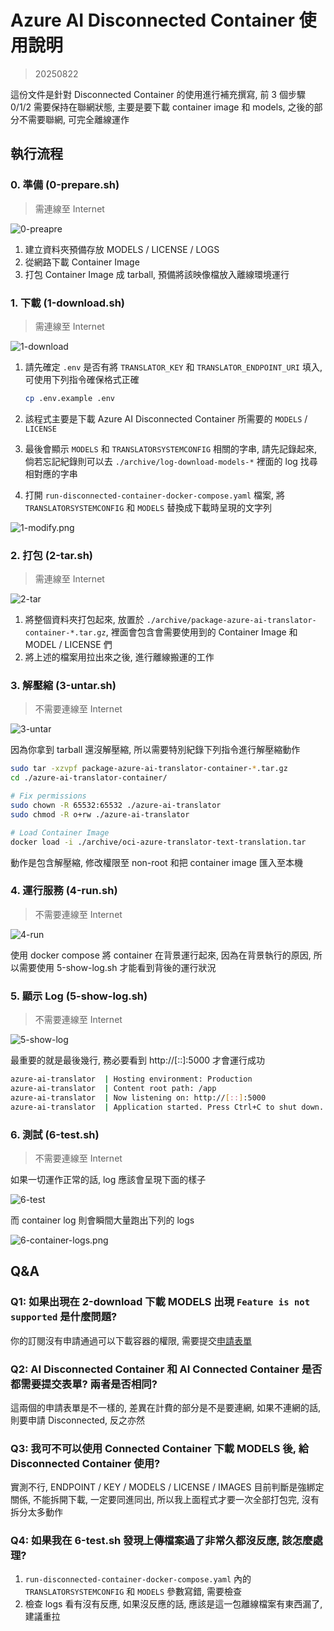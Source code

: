 # Azure AI Disconnected Container 使用說明

> 20250822

這份文件是針對 Disconnected Container 的使用進行補充撰寫, 前 3 個步驟 0/1/2 需要保持在聯網狀態, 主要是要下載 container image 和 models, 之後的部分不需要聯網, 可完全離線運作

## 執行流程

### 0. 準備 (0-prepare.sh)

> 需連線至 Internet

![0-preapre](./imgs/0-preapre.png)

1. 建立資料夾預備存放 MODELS / LICENSE / LOGS
2. 從網路下載 Container Image
3. 打包 Container Image 成 tarball, 預備將該映像檔放入離線環境運行

### 1. 下載 (1-download.sh)

> 需連線至 Internet

![1-download](./imgs/1-download.png)

1. 請先確定 `.env` 是否有將 `TRANSLATOR_KEY` 和 `TRANSLATOR_ENDPOINT_URI` 填入, 可使用下列指令確保格式正確
    ```bash
    cp .env.example .env
    ```

2. 該程式主要是下載 Azure AI Disconnected Container 所需要的 `MODELS` / `LICENSE`
3. 最後會顯示 `MODELS` 和 `TRANSLATORSYSTEMCONFIG` 相關的字串, 請先記錄起來, 倘若忘記紀錄則可以去 `./archive/log-download-models-*` 裡面的 log 找尋相對應的字串
4. 打開 `run-disconnected-container-docker-compose.yaml` 檔案, 將 `TRANSLATORSYSTEMCONFIG` 和 `MODELS` 替換成下載時呈現的文字列

![1-modify.png](./imgs/1-modify.png)

### 2. 打包 (2-tar.sh)

> 需連線至 Internet

![2-tar](./imgs/2-tar.png)

1. 將整個資料夾打包起來, 放置於 `./archive/package-azure-ai-translator-container-*.tar.gz`, 裡面會包含會需要使用到的 Container Image 和 MODEL / LICENSE 們
2. 將上述的檔案用拉出來之後, 進行離線搬運的工作

### 3. 解壓縮 (3-untar.sh)

> 不需要連線至 Internet

![3-untar](./imgs/3-untar.png)

因為你拿到 tarball 還沒解壓縮, 所以需要特別紀錄下列指令進行解壓縮動作

```bash
sudo tar -xzvpf package-azure-ai-translator-container-*.tar.gz
cd ./azure-ai-translator-container/

# Fix permissions
sudo chown -R 65532:65532 ./azure-ai-translator
sudo chmod -R o+rw ./azure-ai-translator

# Load Container Image
docker load -i ./archive/oci-azure-translator-text-translation.tar
```

動作是包含解壓縮, 修改權限至 non-root 和把 container image 匯入至本機

### 4. 運行服務 (4-run.sh)

> 不需要連線至 Internet

![4-run](./imgs/4-run.png)

使用 docker compose 將 container 在背景運行起來, 因為在背景執行的原因, 所以需要使用 5-show-log.sh 才能看到背後的運行狀況

### 5. 顯示 Log (5-show-log.sh)

> 不需要連線至 Internet

![5-show-log](./imgs/5-show-log.png)

最重要的就是最後幾行, 務必要看到 http://[::]:5000 才會運行成功

```bash
azure-ai-translator  | Hosting environment: Production
azure-ai-translator  | Content root path: /app
azure-ai-translator  | Now listening on: http://[::]:5000
azure-ai-translator  | Application started. Press Ctrl+C to shut down.
```

### 6. 測試 (6-test.sh)

> 不需要連線至 Internet

如果一切運作正常的話, log 應該會呈現下面的樣子

![6-test](./imgs/6-test.png)

而 container log 則會瞬間大量跑出下列的 logs

![6-container-logs.png](./imgs/6-container-logs.png)

## Q&A

### Q1: 如果出現在 2-download 下載 MODELS 出現 `Feature is not supported` 是什麼問題?

你的訂閱沒有申請通過可以下載容器的權限, 需要提交[申請表單][1]

### Q2: AI Disconnected Container 和 AI Connected Container 是否都需要提交表單? 兩者是否相同?

這兩個的申請表單是不一樣的, 差異在計費的部分是不是要連網, 如果不連網的話, 則要申請 Disconnected, 反之亦然

### Q3: 我可不可以使用 Connected Container 下載 MODELS 後, 給 Disconnected Container 使用?

實測不行, ENDPOINT / KEY / MODELS / LICENSE / IMAGES 目前判斷是強綁定關係, 不能拆開下載, 一定要同進同出, 所以我上面程式才要一次全部打包完, 沒有拆分太多動作

### Q4: 如果我在 6-test.sh 發現上傳檔案過了非常久都沒反應, 該怎麼處理?

1. `run-disconnected-container-docker-compose.yaml` 內的 `TRANSLATORSYSTEMCONFIG` 和 `MODELS` 參數寫錯, 需要檢查
2. 檢查 logs 看有沒有反應, 如果沒反應的話, 應該是這一包離線檔案有東西漏了, 建議重拉


[1]: https://learn.microsoft.com/zh-tw/azure/ai-services/containers/disconnected-container-faq
